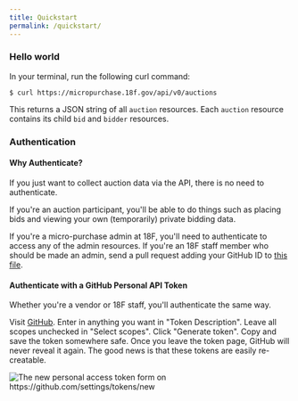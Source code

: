 ```yaml
---
title: Quickstart
permalink: /quickstart/
---
```


### Hello world

In your terminal, run the following curl command:

```
$ curl https://micropurchase.18f.gov/api/v0/auctions
```

This returns a JSON string of all `auction` resources. Each `auction` resource contains its child `bid` and `bidder` resources.

### Authentication

#### Why Authenticate?

If you just want to collect auction data via the API, there is no need to authenticate.

If you're an auction participant, you'll be able to do things such as placing bids and viewing your own (temporarily) private bidding data.

If you're a micro-purchase admin at 18F, you'll need to authenticate to access any of the admin resources. If you're an 18F staff member who should be made an admin, send a pull request adding your GitHub ID to [this file](https://github.com/18F/micropurchase/blob/develop/config/admins.yml).

#### Authenticate with a GitHub Personal API Token

Whether you're a vendor or 18F staff, you'll authenticate the same way.

Visit [GitHub](https://github.com/settings/tokens/new). Enter in anything you want in "Token Description". Leave all scopes unchecked in "Select scopes". Click "Generate token". Copy and save the token somewhere safe. Once you leave the token page, GitHub will never reveal it again. The good news is that these tokens are easily re-creatable.

<img src="{{site.baseurl}}/images/access_token.png" alt="The new personal access token form on https://github.com/settings/tokens/new">

